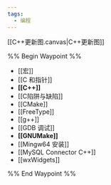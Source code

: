 ```yaml
---
tags:
  - 编程
---
```

[[C++更新图.canvas|C++更新图]]

%% Begin Waypoint %%
- [[宏]]
- [[C 和指针]]
- **[[C++]]**
- [[C陷阱与缺陷]]
- [[CMake]]
- [[FreeType]]
- [[g++]]
- [[GDB 调试]]
- **[[GNUMake]]**
- [[Mingw64 安装]]
- [[MySQL Connector C++]]
- [[wxWidgets]]

%% End Waypoint %%
